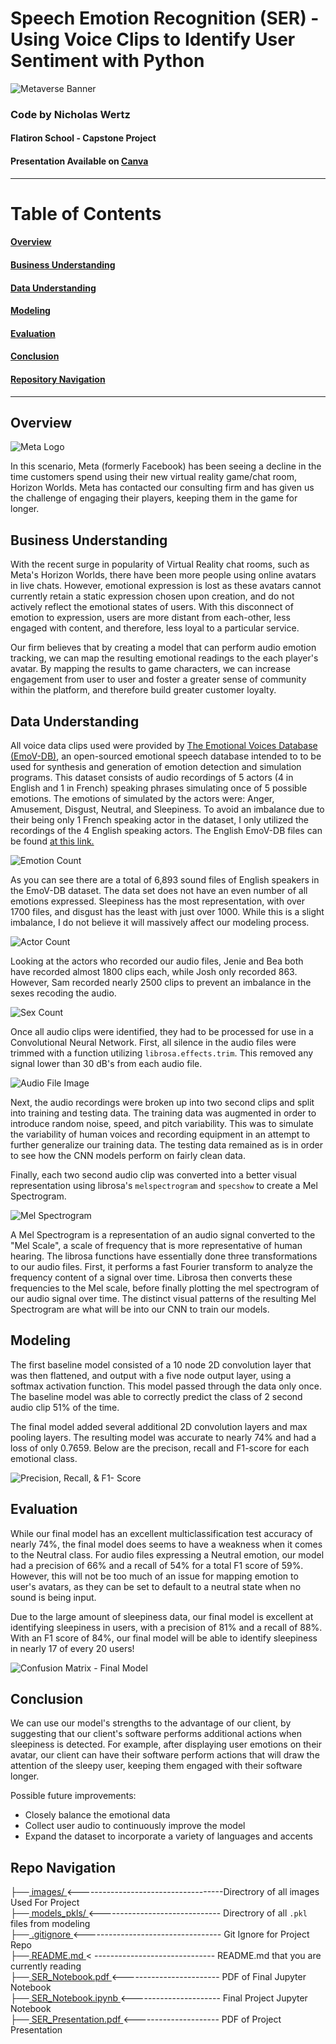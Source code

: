 # **Speech Emotion Recognition (SER)** - Using Voice Clips to Identify User Sentiment with Python
![Metaverse Banner](images/reference/Banner_1.png)
### Code by Nicholas Wertz
#### Flatiron School - Capstone Project 
#### Presentation Available on [Canva](https://bit.ly/3JR2BX9)
----
# Table of Contents
#### [Overview](https://github.com/njw27/Speech_Emotion_Recognition_SER#overview-1)
#### [Business Understanding](https://github.com/njw27/Speech_Emotion_Recognition_SER#business-understanding-1)
#### [Data Understanding](https://github.com/njw27/Speech_Emotion_Recognition_SER#data-understanding-1)
#### [Modeling](https://github.com/njw27/Speech_Emotion_Recognition_SER#modeling-1)
#### [Evaluation](https://github.com/njw27/Speech_Emotion_Recognition_SER#evaluation-1)
#### [Conclusion](https://github.com/njw27/Speech_Emotion_Recognition_SER#conclusion-1)
#### [Repository Navigation](https://github.com/njw27/Speech_Emotion_Recognition_SER#repo-navigation)
---

## Overview

![Meta Logo](images/reference/Meta-Logo.png)
  
In this scenario, Meta (formerly Facebook) has been seeing a decline in the time customers spend using their new virtual reality game/chat room, Horizon  Worlds. Meta has contacted our consulting firm and has given us the challenge of engaging their players, keeping them in the game for longer.

## Business Understanding

With the recent surge in popularity of Virtual Reality chat rooms, such as Meta's Horizon Worlds, there have been more people using online avatars in live chats. However, emotional expression is lost as these avatars cannot currently retain a static expression chosen upon creation, and do not actively reflect the emotional states of users. With this disconnect of emotion to expression, users are more distant from each-other, less engaged with content, and therefore, less loyal to a particular service. 

Our firm believes that by creating a model that can perform audio emotion tracking, we can map the resulting emotional readings to the each player's avatar. By mapping the results to game characters, we can increase engagement from user to user and foster a greater sense of community within the platform, and therefore build greater customer loyalty.


## Data Understanding

All voice data clips used were provided by [The Emotional Voices Database (EmoV-DB)](https://arxiv.org/abs/1806.09514), an open-sourced emotional speech database intended to to be used for synthesis and generation of emotion detection and simulation programs. This dataset consists of audio recordings of 5 actors (4 in English and 1 in French) speaking phrases simulating once of 5 possible emotions. The emotions of simulated by the actors were: Anger, Amusement, Disgust, Neutral, and Sleepiness. To avoid an imbalance due to their being only 1 French speaking actor in the dataset, I only utilized the recordings of the 4 English speaking actors. The English EmoV-DB files  can be found [at this link.](https://mega.nz/folder/KBp32apT#gLIgyWf9iQ-yqnWFUFuUHg/folder/mYwUnI4K)

![Emotion Count](images/plots/Emotion_count.png)

As you can see there are a total of 6,893 sound files of English speakers in the EmoV-DB dataset. The data set does not have an even number of all emotions expressed. Sleepiness has the most representation, with over 1700 files, and disgust has the least with just over 1000. While this is a slight imbalance, I do not believe it will massively affect our modeling process.

![Actor Count](images/plots/Actor_count.png)

Looking at the actors who recorded our audio files, Jenie and Bea both have recorded almost 1800 clips each, while Josh only recorded 863. However, Sam recorded nearly 2500 clips to prevent an imbalance in the sexes recoding the audio.

![Sex Count](images/plots/sex_count.png)

Once all audio clips were identified, they had to be processed for use in a Convolutional Neural Network. First, all silence in the audio files were trimmed with a function utilizing `librosa.effects.trim`. This removed any signal lower than 30 dB's from each audio file. 

![Audio File Image](images/waveforms/sam_amused_1-28_0002.png)

Next, the audio recordings were broken up into two second clips and split into training and testing data. The training data was augmented in order to introduce random noise, speed, and pitch variability. This was to simulate the variability of human voices and recording equipment in an attempt to further generalize our training data. The testing data remained as is in order to see how the CNN models perform on fairly clean data.

Finally, each two second audio clip was converted into a better visual representation using librosa's `melspectrogram` and `specshow` to create a Mel Spectrogram. 

![Mel Spectrogram](images/waveforms/sam_amused_00003_specro.png)

A Mel Spectrogram is a representation of an audio signal converted to the "Mel Scale", a scale of frequency that is more representative of human hearing. The librosa functions have essentially done three transformations to our audio files. First, it performs a fast Fourier transform to analyze the frequency content of a signal over time. Librosa then converts these frequencies to the Mel scale, before finally plotting the mel spectrogram of our audio signal over time. The distinct visual patterns of the resulting Mel Spectrogram are what will be into our CNN to train our models.

## Modeling

The first baseline model consisted of a 10 node 2D convolution layer that was then flattened, and output with a five node output layer, using a softmax activation function. This model passed through the data only once. The baseline model was able to correctly predict the class of 2 second audio clip 51% of the time.

The final model added several additional 2D convolution layers and max pooling layers. The resulting model was accurate to nearly 74% and had a loss of only 0.7659.
Below are the precison, recall and F1-score for each emotional class.

![Precision, Recall, & F1- Score](images/reference/final_mod_prec_rec_f1.png)


## Evaluation

While our final model has an excellent multiclassification test accuracy of nearly 74%, the final model does seems to have a weakness when it comes to the Neutral class. For audio files expressing a Neutral emotion, our model had a precision of 66% and a recall of 54% for a total F1 score of 59%. However, this will not be too much of an issue for mapping emotion to user's avatars, as they can be set to default to a neutral state when no sound is being input.

Due to the large amount of sleepiness data, our final model is excellent at identifying sleepiness in users, with a precision of 81% and a recall of 88%. With an F1 score of 84%, our final model will be able to identify sleepiness in nearly 17 of every 20 users!

![Confusion Matrix - Final Model](images/plots/final_model_cm.png) <br>

## Conclusion

We can use our model's strengths to the advantage of our client, by suggesting that our client's software performs additional actions when sleepiness is detected. For example, after displaying user emotions on their avatar, our client can have their software perform actions that will draw the attention of the sleepy user, keeping them engaged with their software longer.

Possible future improvements:
- Closely balance the emotional data
- Collect user audio to continuously improve the model
- Expand the dataset to incorporate a variety of languages and accents




## Repo Navigation 
├──[ images/ ](https://github.com/njw27/SER_Capstone/tree/main/images) <------------------------------------Directrory of all images Used For Project <br> 
├──[ models_pkls/ ](https://github.com/njw27/SER_Capstone/tree/main/model_pkls) <------------------------------ Directrory of all `.pkl` files from modeling <br> 
├──[ .gitignore ](https://github.com/njw27/SER_Capstone/blob/main/.gitignore) <---------------------------------- Git Ignore for Project Repo  <br> 
├──[ README.md ](https://github.com/njw27/SER_Capstone/blob/main/README.md) < ------------------------------ README.md that you are currently reading <br>
├──[ SER_Notebook.pdf ](https://github.com/njw27/SER_Capstone/blob/main/SER_Notebook.pdf) <------------------------ PDF of Final Jupyter Notebook  <br> 
├──[ SER_Notebook.ipynb ](https://github.com/njw27/SER_Capstone/blob/main/SER_Notebook.ipynb) <---------------------- Final Project Jupyter Notebook <br>
├──[ SER_Presentation.pdf ](https://github.com/njw27/SER_Capstone/blob/main/SER_Presentation.pdf) <--------------------- PDF of Project Presentation <br>


